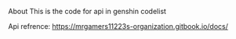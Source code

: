 About
This is the code for api in genshin codelist

Api refrence:
https://mrgamers11223s-organization.gitbook.io/docs/